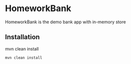 # HomeworkBank

HomeworkBank is the demo bank app with in-memory store

## Installation

mvn clean install

```bash
mvn clean install
```